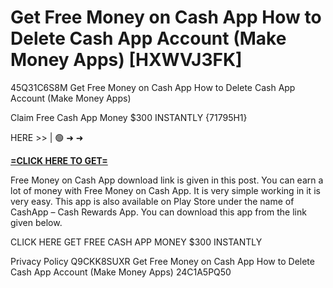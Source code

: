 # Get Free Money on Cash App How to Delete Cash App Account (Make Money Apps) [HXWVJ3FK]

45Q31C6S8M Get Free Money on Cash App How to Delete Cash App Account (Make Money Apps)

Claim Free Cash App Money $300 INSTANTLY {71795H1}

HERE >> | 🟢 ➜ ➜ 

**[=CLICK HERE TO GET=](https://www.google.com/url?q=https%3A%2F%2Fappbitly.com%2FIVqWW)**

Free Money on Cash App download link is given in this post. You can earn a lot of money with Free Money on Cash App. It is very simple working in it is very easy. This app is also available on Play Store under the name of CashApp – Cash Rewards App. You can download this app from the link given below. 

CLICK HERE GET FREE CASH APP MONEY $300 INSTANTLY

Privacy Policy Q9CKK8SUXR Get Free Money on Cash App How to Delete Cash App Account (Make Money Apps) 24C1A5PQ50

